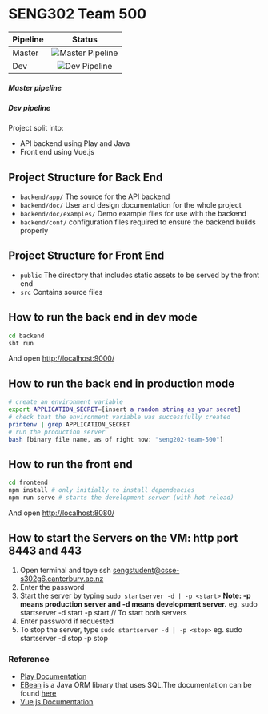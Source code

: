 # SENG302 Team 500

| Pipeline      | Status        |
| ------------- |:-------------:|
| Master        | ![Master Pipeline](https://eng-git.canterbury.ac.nz/seng302-2019/team-500/badges/master/pipeline.svg?style=flat) |
| Dev           | ![Dev Pipeline](https://eng-git.canterbury.ac.nz/seng302-2019/team-500/badges/dev/pipeline.svg?style=flat)      |

##### Master pipeline


##### Dev pipeline


Project split into:
- API backend using Play and Java
- Front end using Vue.js

## Project Structure for Back End
* `backend/app/` The source for the API backend
* `backend/doc/` User and design documentation for the whole project
* `backend/doc/examples/` Demo example files for use with the backend
* `backend/conf/` configuration files required to ensure the backend builds properly

## Project Structure for Front End
* `public` The directory that includes static assets to be served by the front end
* `src` Contains source files

## How to run the back end in dev mode
```bash
cd backend
sbt run
```
And open <http://localhost:9000/>

## How to run the back end in production mode
```bash
# create an environment variable
export APPLICATION_SECRET=[insert a random string as your secret]
# check that the environment variable was successfully created
printenv | grep APPLICATION_SECRET
# run the production server
bash [binary file name, as of right now: "seng202-team-500"]
```

## How to run the front end
```bash
cd frontend
npm install # only initially to install dependencies
npm run serve # starts the development server (with hot reload)
```
And open <http://localhost:8080/>

## How to start the Servers on the VM: http port 8443 and 443
1. Open terminal and tpye ssh sengstudent@csse-s302g6.canterbury.ac.nz
2. Enter the password
3. Start the server by typing `sudo startserver -d | -p <start>`
    **Note: -p means production server and -d means development server.**
    eg. sudo startserver -d start -p start // To start both servers
4. Enter password if requested
5. To stop the server, type `sudo startserver -d | -p <stop>`
    eg. sudo startserver -d stop -p stop

### Reference
* [Play Documentation](https://playframework.com/documentation/latest/Home)
* [EBean](https://www.playframework.com/documentation/latest/JavaEbean) is a Java ORM library that uses SQL.The documentation can be found [here](https://ebean-orm.github.io/)
* [Vue.js Documentation](https://vuejs.org/v2/guide/)


